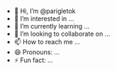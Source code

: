 - 👋 Hi, I’m @parigletok
- 👀 I’m interested in ...
- 🌱 I’m currently learning ...
- 💞️ I’m looking to collaborate on ...
- 📫 How to reach me ...
- 😄 Pronouns: ...
- ⚡ Fun fact: ...

<!---
parigletok/parigletok is a ✨ special ✨ repository because its `README.md` (this file) appears on your GitHub profile.
You can click the Preview link to take a look at your changes.
--->
